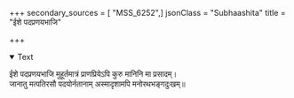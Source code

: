 +++
secondary_sources = [ "MSS_6252",]
jsonClass = "Subhaashita"
title = "ईशे पदप्रणयभाजि"

+++

<details open><summary>Text</summary>

ईशे पदप्रणयभाजि मुहूर्तमात्रं प्राणप्रियेऽपि कुरु मानिनि मा प्रसादम्।  
जानातु मत्पतिरसौ पदयोर्नतानाम् अस्मादृशामपि मनोरथभङ्गदुःखम्॥
</details>
